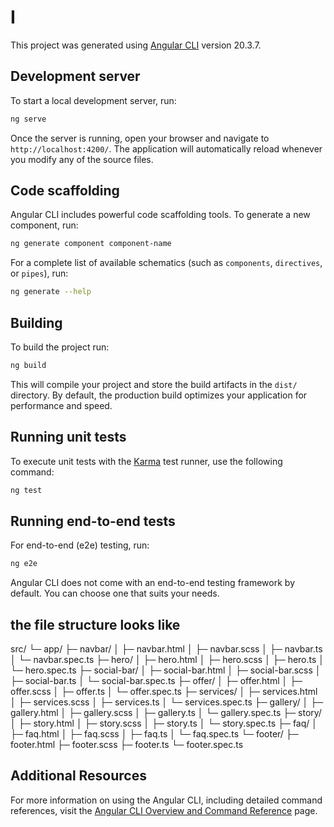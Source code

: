 # I

This project was generated using [Angular CLI](https://github.com/angular/angular-cli) version 20.3.7.

## Development server

To start a local development server, run:

```bash
ng serve
```

Once the server is running, open your browser and navigate to `http://localhost:4200/`. The application will automatically reload whenever you modify any of the source files.

## Code scaffolding

Angular CLI includes powerful code scaffolding tools. To generate a new component, run:

```bash
ng generate component component-name
```

For a complete list of available schematics (such as `components`, `directives`, or `pipes`), run:

```bash
ng generate --help
```

## Building

To build the project run:

```bash
ng build
```

This will compile your project and store the build artifacts in the `dist/` directory. By default, the production build optimizes your application for performance and speed.

## Running unit tests

To execute unit tests with the [Karma](https://karma-runner.github.io) test runner, use the following command:

```bash
ng test
```

## Running end-to-end tests

For end-to-end (e2e) testing, run:

```bash
ng e2e
```

Angular CLI does not come with an end-to-end testing framework by default. You can choose one that suits your needs.

## the file structure looks like 
src/
└─ app/
   ├─ navbar/
   │  ├─ navbar.html
   │  ├─ navbar.scss
   │  ├─ navbar.ts
   │  └─ navbar.spec.ts
   ├─ hero/
   │  ├─ hero.html
   │  ├─ hero.scss
   │  ├─ hero.ts
   │  └─ hero.spec.ts
   ├─ social-bar/
   │  ├─ social-bar.html
   │  ├─ social-bar.scss
   │  ├─ social-bar.ts
   │  └─ social-bar.spec.ts
   ├─ offer/
   │  ├─ offer.html
   │  ├─ offer.scss
   │  ├─ offer.ts
   │  └─ offer.spec.ts
   ├─ services/
   │  ├─ services.html
   │  ├─ services.scss
   │  ├─ services.ts
   │  └─ services.spec.ts
   ├─ gallery/
   │  ├─ gallery.html
   │  ├─ gallery.scss
   │  ├─ gallery.ts
   │  └─ gallery.spec.ts
   ├─ story/
   │  ├─ story.html
   │  ├─ story.scss
   │  ├─ story.ts
   │  └─ story.spec.ts
   ├─ faq/
   │  ├─ faq.html
   │  ├─ faq.scss
   │  ├─ faq.ts
   │  └─ faq.spec.ts
   └─ footer/
      ├─ footer.html
      ├─ footer.scss
      ├─ footer.ts
      └─ footer.spec.ts


## Additional Resources

For more information on using the Angular CLI, including detailed command references, visit the [Angular CLI Overview and Command Reference](https://angular.dev/tools/cli) page.
